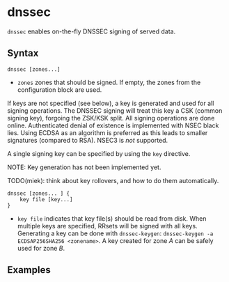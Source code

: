 # dnssec

`dnssec` enables on-the-fly DNSSEC signing of served data.

## Syntax

~~~
dnssec [zones...]
~~~

* `zones` zones that should be signed. If empty, the zones from the configuration block
    are used.

If keys are not specified (see below), a key is generated and used for all signing operations. The
DNSSEC signing will treat this key a CSK (common signing key), forgoing the ZSK/KSK split. All
signing operations are done online. Authenticated denial of existence is implemented with NSEC black
lies. Using ECDSA as an algorithm is preferred as this leads to smaller signatures (compared to
RSA). NSEC3 is *not* supported.

A single signing key can be specified by using the `key` directive.

NOTE: Key generation has not been implemented yet.

TODO(miek): think about key rollovers, and how to do them automatically.


~~~
dnssec [zones... ] {
    key file [key...]
}
~~~

* `key file` indicates that key file(s) should be read from disk. When multiple keys are specified, RRsets
  will be signed with all keys. Generating a key can be done with `dnssec-keygen`: `dnssec-keygen -a
  ECDSAP256SHA256 <zonename>`. A key created for zone *A* can be safely used for zone *B*.

## Examples
